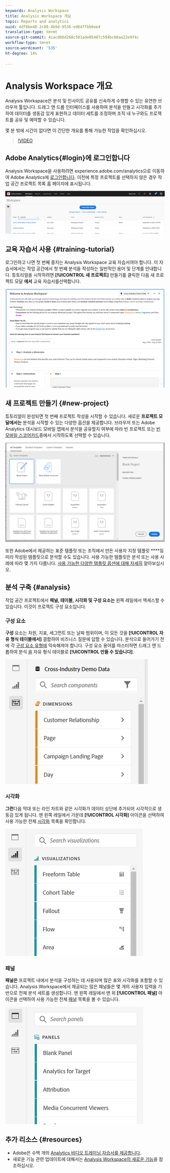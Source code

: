 ```yaml
---
keywords: Analysis Workspace
title: Analysis Workspace 개요
topic: Reports and analytics
uuid: 4df6be48-2c88-4b9d-9536-ed64ffbb6ee4
translation-type: tm+mt
source-git-commit: 4cacd06d268c501ade05487c594bc68aa22e9f4c
workflow-type: tm+mt
source-wordcount: '535'
ht-degree: 14%

---
```



# Analysis Workspace 개요

Analysis Workspace은 분석 및 인사이트 공유를 신속하게 수행할 수 있는 유연한 브라우저 툴입니다. 드래그 앤 드롭 인터페이스를 사용하여 분석을 만들고 시각화를 추가하여 데이터를 생동감 있게 표현하고 데이터 세트를 조정하며 조직 내 누구와도 프로젝트를 공유 및 예약할 수 있습니다.

몇 분 밖에 시간이 없다면 이 간단한 개요를 통해 가능한 작업을 확인하십시오.

>[!VIDEO](https://video.tv.adobe.com/v/26266/?quality=12&learn=on)

## Adobe Analytics{#login}에 로그인합니다 

Analysis Workspace을 사용하려면 experience.adobe.com/analytics으로 이동하여 Adobe Analytics에 [로그인합니다](http://experience.adobe.com/analytics). 이전에 특정 프로젝트를 선택하지 않은 경우 작업 공간 프로젝트 목록 홈 페이지에 표시됩니다.

![](assets/login-analytics.png)

## 교육 자습서 사용 {#training-tutorial}

로그인하고 나면 첫 번째 중지는 Analysis Workspace 교육 자습서여야 합니다. 이 자습서에서는 작업 공간에서 첫 번째 분석을 작성하는 일반적인 용어 및 단계를 안내합니다. 튜토리얼을 시작하려면 **[!UICONTROL 새 프로젝트]** 만들기를 클릭한 다음 새 프로젝트 모달 **에서** 교육 자습서를선택합니다.

![](assets/training-tutorial.png)

## 새 프로젝트 만들기 {#new-project}

튜토리얼이 완성되면 첫 번째 프로젝트 작성을 시작할 수 있습니다. 새로운 **프로젝트 모달에서는** 분석을 시작할 수 있는 다양한 옵션을 제공합니다. 브라우저 또는 Adobe Analytics 대시보드 모바일 앱에서 분석을 공유할지 여부에 따라 빈 프로젝트 또는 [빈 모바일 스코어카드](https://docs.adobe.com/content/help/ko-KR/analytics/analyze/mobapp/curator.html)중에서 시작하도록 선택할 수 있습니다.

![](assets/create-new-project.png)

또한 Adobe에서 제공하는 표준 템플릿 또는 조직에서 만든 사용자 지정 템플릿 ****&#x200B;등 미리 작성된 템플릿으로 분석할 수도 있습니다. 사용 가능한 템플릿은 분석 또는 사용 사례에 따라 몇 가지 다릅니다. [사용 가능한 다양한 템플릿 옵션에 대해 자세히](https://docs.adobe.com/content/help/ko-KR/analytics/analyze/analysis-workspace/build-workspace-project/starter-projects.html) 알아보십시오.

## 분석 구축 {#analysis}

작업 공간 프로젝트에서 **패널, 테이블, 시각화 및 구성 요소는** 왼쪽 레일에서 액세스할 수 있습니다. 이것이 프로젝트 구성 요소입니다.

### 구성 요소

**구성** 요소는 차원, 지표, 세그먼트 또는 날짜 범위이며, 이 모든 것을 **[!UICONTROL 자유 형식 테이블에서]** 결합하여 비즈니스 질문에 답할 수 있습니다. 분석으로 들어가기 전에 각 [구성 요소 유형에](https://docs.adobe.com/content/help/ko-KR/analytics/analyze/analysis-workspace/components/analysis-workspace-components.html) 익숙해져야 합니다. 구성 요소 용어를 마스터하면 드래그 앤 드롭하여 분석 [을](https://docs.adobe.com/content/help/en/analytics/analyze/analysis-workspace/build-workspace-project/t-freeform-project.html) 자유 형식 테이블로 **[!UICONTROL 만들 수 있습니다]**.

![](assets/build-components.png)

### 시각화

**그런**&#x200B;다음 막대 또는 라인 차트와 같은 시각화가 데이터 상단에 추가되어 시각적으로 생동감 있게 됩니다. 맨 왼쪽 레일에서 가운데 **[!UICONTROL 시각화]** 아이콘을 선택하여 사용 가능한 전체 [시각화](https://docs.adobe.com/content/help/ko-KR/analytics/analyze/analysis-workspace/visualizations/freeform-analysis-visualizations.html) 목록을 확인합니다.

![](assets/build-visualizations.png)

### 패널

**패널은** 프로젝트 내에서 분석을 구성하는 데 사용되며 많은 표와 시각화를 포함할 수 있습니다. Analysis Workspace에서 제공되는 많은 패널들은 몇 개의 사용자 입력을 기반으로 전체 분석 세트를 생성합니다. 맨 왼쪽 레일에서 맨 위 **[!UICONTROL 패널]** 아이콘을 선택하여 사용 가능한 전체 [패널](https://docs.adobe.com/content/help/en/analytics/analyze/analysis-workspace/panels/panels.html) 목록을 볼 수 있습니다.

![](assets/build-panels.png)

## 추가 리소스 {#resources}

* Adobe은 수백 개의 [Analytics 비디오 트레이닝 자습서를 제공합니다](https://docs.adobe.com/content/help/ko-KR/analytics-learn/tutorials/overview.html).
* 새로운 기능 관련 업데이트에 대해서는 [Analysis Workspace의 새로운 기능](/help/analyze/analysis-workspace/new-features-in-analysis-workspace.md)을 참조하십시오.
